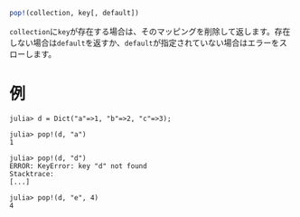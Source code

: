 ```julia
pop!(collection, key[, default])
```

`collection`に`key`が存在する場合は、そのマッピングを削除して返します。存在しない場合は`default`を返すか、`default`が指定されていない場合はエラーをスローします。

# 例

```jldoctest
julia> d = Dict("a"=>1, "b"=>2, "c"=>3);

julia> pop!(d, "a")
1

julia> pop!(d, "d")
ERROR: KeyError: key "d" not found
Stacktrace:
[...]

julia> pop!(d, "e", 4)
4
```
